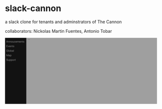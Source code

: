 # slack-cannon
a slack clone for tenants and adminstrators of The Cannon

collaborators:
Nickolas Martin Fuentes, Antonio Tobar

![Screenshot of Slack-For-School](slack-cannon-screen.png)
